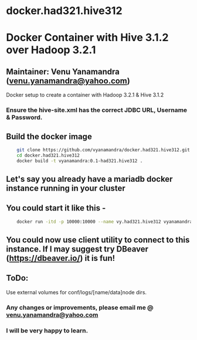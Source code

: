 # docker.had321.hive312

    
# Docker Container with Hive 3.1.2 over Hadoop 3.2.1
## Maintainer: Venu Yanamandra (venu.yanamandra@yahoo.com)
Docker setup to create a container with Hadoop 3.2.1 &amp; Hive 3.1.2 


    
### Ensure the hive-site.xml has the correct JDBC URL, Username & Password.

    

## Build the docker image
```bash
    git clone https://github.com/vyanamandra/docker.had321.hive312.git
    cd docker.had321.hive312
    docker build -t vyanamandra:0.1-had321.hive312 .
```

    
## Let's say you already have a mariadb docker instance running in your cluster
##  You could start it like this -

```bash
    docker run -itd -p 10000:10000 --name vy.had321.hive312 vyanamandra:0.1-had321.hive312
```

## You could now use client utility to connect to this instance. If I may suggest try DBeaver (https://dbeaver.io/) it is fun!
    
    
## ToDo:
Use external volumes for conf/logs/[name/data]node dirs.

### Any changes or improvements, please email me @ venu.yanamandra@yahoo.com
###  I will be very happy to learn.
